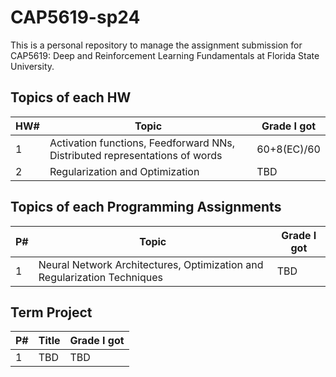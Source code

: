 # CAP5619-sp24

This is a personal repository to manage the assignment submission for CAP5619: Deep and Reinforcement Learning Fundamentals at Florida State University.

## Topics of each HW

|HW#|Topic|Grade I got|
|----|----|----|
|1|Activation functions, Feedforward NNs, Distributed representations of words|60+8(EC)/60|
|2|Regularization and Optimization|TBD|


## Topics of each Programming Assignments

|P#|Topic|Grade I got|
|----|----|----|
|1|Neural Network Architectures, Optimization and Regularization Techniques|TBD|

## Term Project

|P#|Title|Grade I got|
|----|----|----|
|1|TBD|TBD|
